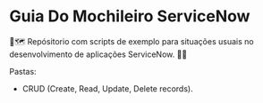 # Guia Do Mochileiro ServiceNow

🎒🗺️ Repósitorio com scripts de exemplo para situações usuais no desenvolvimento de aplicações ServiceNow. 🦈🚀

Pastas: 

- CRUD (Create, Read, Update, Delete records).
